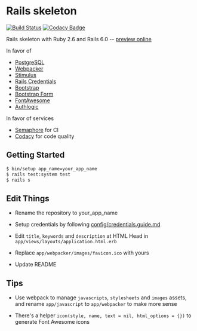 # Rails skeleton

[![Build Status](https://semaphoreci.com/api/v1/eux/rails_skeleton/branches/master/badge.svg)](https://semaphoreci.com/eux/rails_skeleton)
[![Codacy Badge](https://api.codacy.com/project/badge/Grade/eff349d9f6a742d7bfa1f7fb8a4a3a4f)](https://www.codacy.com/manual/euxx/rails_skeleton?utm_source=github.com&amp;utm_medium=referral&amp;utm_content=euxx/rails_skeleton&amp;utm_campaign=Badge_Grade)

Rails skeleton with Ruby 2.6 and Rails 6.0
-- [preview online](https://skeleton.eux.one)

In favor of

- [PostgreSQL](https://github.com/ged/ruby-pg)
- [Webpacker](https://github.com/rails/webpacker)
- [Stimulus](https://github.com/stimulusjs/stimulus)
- [Rails Credentials](https://guides.rubyonrails.org/security.html#custom-credentials)
- [Bootstrap](https://github.com/twbs/bootstrap)
- [Bootstrap Form](https://github.com/bootstrap-ruby/bootstrap_form)
- [FontAwesome](https://github.com/FortAwesome/font-awesome-sass)
- [Authlogic](https://github.com/binarylogic/authlogic)

In favor of services

- [Semaphore](https://semaphoreci.com) for CI
- [Codacy](https://www.codacy.com) for code quality

## Getting Started

```sh
$ bin/setup app_name=your_app_name
$ rails test:system test
$ rails s
```

## Edit Things

- Rename the repository to your_app_name

- Setup credentials by following
  [config/credentials.guide.md](https://github.com/euxx/rails_skeleton/blob/master/config/credentials.guide.md)

- Edit `title`, `keywords` and `description` at HTML Head in
  `app/views/layouts/application.html.erb`

- Replace `app/webpacker/images/favicon.ico` with yours

- Update README

## Tips

- Use webpack to manage `javascripts`, `stylesheets` and `images` assets,
  and rename `app/javascript` to `app/webpacker` to make more sense

- There's a helper `icon(style, name, text = nil, html_options = {})`
  to generate Font Awesome icons
